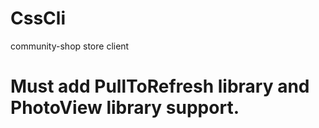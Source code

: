 # CssCli
community-shop store client
# Must add PullToRefresh library and PhotoView library support.